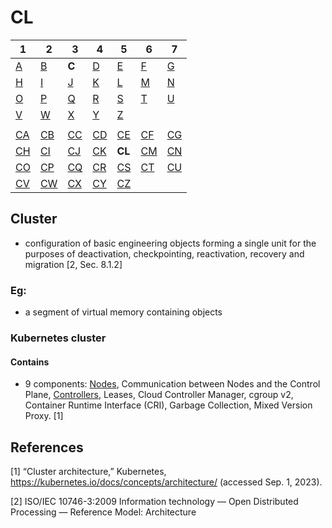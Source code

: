 # CL

| 1                  | 2                  | 3                  | 4                  | 5                  | 6                  | 7                  |
|--------------------|--------------------|--------------------|--------------------|--------------------|--------------------|--------------------|
| [A](../a/index.md) | [B](../m/index.md) | **C**              | [D](../d/index.md) | [E](../e/index.md) | [F](../f/index.md) | [G](../g/index.md) | 
| [H](../h/index.md) | [I](../i/index.md) | [J](../j/index.md) | [K](../k/index.md) | [L](../l/index.md) | [M](../m/index.md) | [N](../n/index.md) | 
| [O](../o/index.md) | [P](../p/index.md) | [Q](../q/index.md) | [R](../r/index.md) | [S](../s/index.md) | [T](../t/index.md) | [U](../u/index.md) | 
| [V](../v/index.md) | [W](../w/index.md) | [X](../x/index.md) | [Y](../y/index.md) | [Z](../z/index.md) |
|                    |                    |                    |                    |                    |                    |                    |
| [CA](ca.md)        | [CB](cb.md)        | [CC](cc.md)        | [CD](cd.md)        | [CE](ce.md)        | [CF](cf.md)        | [CG](cg.md)        | 
| [CH](ch.md)        | [CI](ci.md)        | [CJ](cj.md)        | [CK](ck.md)        | **CL**             | [CM](cm.md)        | [CN](cn.md)        | 
| [CO](co.md)        | [CP](cp.md)        | [CQ](cq.md)        | [CR](cr.md)        | [CS](cs.md)        | [CT](ct.md)        | [CU](cu.md)        | 
| [CV](cv.md)        | [CW](cw.md)        | [CX](cx.md)        | [CY](cy.md)        | [CZ](cz.md)        |

## Cluster

- configuration of basic engineering objects forming a single unit for the purposes of deactivation, checkpointing,
  reactivation, recovery and migration [2, Sec. 8.1.2]

### Eg:

- a segment of virtual memory containing objects

### Kubernetes cluster

#### Contains

- 9 components: [Nodes](../n/no.md#Nodes), Communication between Nodes and the Control Plane, [Controllers](co.md#Controllers), Leases, Cloud Controller Manager,
 cgroup v2, Container Runtime Interface (CRI), Garbage Collection, Mixed Version Proxy. [1]

## References

[1] “Cluster architecture,” Kubernetes, https://kubernetes.io/docs/concepts/architecture/ (accessed Sep. 1, 2023). 

[2] ISO/IEC 10746-3:2009 Information technology — Open Distributed Processing — Reference Model: Architecture